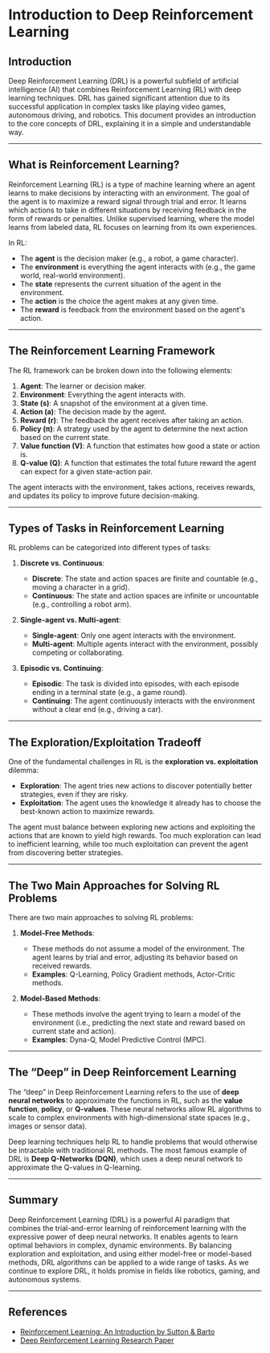 # Introduction to Deep Reinforcement Learning

## Introduction

Deep Reinforcement Learning (DRL) is a powerful subfield of artificial intelligence (AI) that combines Reinforcement Learning (RL) with deep learning techniques. DRL has gained significant attention due to its successful application in complex tasks like playing video games, autonomous driving, and robotics. This document provides an introduction to the core concepts of DRL, explaining it in a simple and understandable way.

---

## What is Reinforcement Learning?

Reinforcement Learning (RL) is a type of machine learning where an agent learns to make decisions by interacting with an environment. The goal of the agent is to maximize a reward signal through trial and error. It learns which actions to take in different situations by receiving feedback in the form of rewards or penalties. Unlike supervised learning, where the model learns from labeled data, RL focuses on learning from its own experiences.

In RL:
- The **agent** is the decision maker (e.g., a robot, a game character).
- The **environment** is everything the agent interacts with (e.g., the game world, real-world environment).
- The **state** represents the current situation of the agent in the environment.
- The **action** is the choice the agent makes at any given time.
- The **reward** is feedback from the environment based on the agent's action.

---

## The Reinforcement Learning Framework

The RL framework can be broken down into the following elements:

1. **Agent**: The learner or decision maker.
2. **Environment**: Everything the agent interacts with.
3. **State (s)**: A snapshot of the environment at a given time.
4. **Action (a)**: The decision made by the agent.
5. **Reward (r)**: The feedback the agent receives after taking an action.
6. **Policy (π)**: A strategy used by the agent to determine the next action based on the current state.
7. **Value function (V)**: A function that estimates how good a state or action is.
8. **Q-value (Q)**: A function that estimates the total future reward the agent can expect for a given state-action pair.

The agent interacts with the environment, takes actions, receives rewards, and updates its policy to improve future decision-making.

---

## Types of Tasks in Reinforcement Learning

RL problems can be categorized into different types of tasks:

1. **Discrete vs. Continuous**:
   - **Discrete**: The state and action spaces are finite and countable (e.g., moving a character in a grid).
   - **Continuous**: The state and action spaces are infinite or uncountable (e.g., controlling a robot arm).

2. **Single-agent vs. Multi-agent**:
   - **Single-agent**: Only one agent interacts with the environment.
   - **Multi-agent**: Multiple agents interact with the environment, possibly competing or collaborating.

3. **Episodic vs. Continuing**:
   - **Episodic**: The task is divided into episodes, with each episode ending in a terminal state (e.g., a game round).
   - **Continuing**: The agent continuously interacts with the environment without a clear end (e.g., driving a car).

---

## The Exploration/Exploitation Tradeoff

One of the fundamental challenges in RL is the **exploration vs. exploitation** dilemma:

- **Exploration**: The agent tries new actions to discover potentially better strategies, even if they are risky.
- **Exploitation**: The agent uses the knowledge it already has to choose the best-known action to maximize rewards.

The agent must balance between exploring new actions and exploiting the actions that are known to yield high rewards. Too much exploration can lead to inefficient learning, while too much exploitation can prevent the agent from discovering better strategies.

---

## The Two Main Approaches for Solving RL Problems

There are two main approaches to solving RL problems:

1. **Model-Free Methods**:
   - These methods do not assume a model of the environment. The agent learns by trial and error, adjusting its behavior based on received rewards.
   - **Examples**: Q-Learning, Policy Gradient methods, Actor-Critic methods.

2. **Model-Based Methods**:
   - These methods involve the agent trying to learn a model of the environment (i.e., predicting the next state and reward based on current state and action).
   - **Examples**: Dyna-Q, Model Predictive Control (MPC).

---

## The “Deep” in Deep Reinforcement Learning

The “deep” in Deep Reinforcement Learning refers to the use of **deep neural networks** to approximate the functions in RL, such as the **value function**, **policy**, or **Q-values**. These neural networks allow RL algorithms to scale to complex environments with high-dimensional state spaces (e.g., images or sensor data). 

Deep learning techniques help RL to handle problems that would otherwise be intractable with traditional RL methods. The most famous example of DRL is **Deep Q-Networks (DQN)**, which uses a deep neural network to approximate the Q-values in Q-learning.

---

## Summary

Deep Reinforcement Learning (DRL) is a powerful AI paradigm that combines the trial-and-error learning of reinforcement learning with the expressive power of deep neural networks. It enables agents to learn optimal behaviors in complex, dynamic environments. By balancing exploration and exploitation, and using either model-free or model-based methods, DRL algorithms can be applied to a wide range of tasks. As we continue to explore DRL, it holds promise in fields like robotics, gaming, and autonomous systems.

---

## References

- [Reinforcement Learning: An Introduction by Sutton & Barto](http://incompleteideas.net/book/RLbook2020.pdf)
- [Deep Reinforcement Learning Research Paper](https://arxiv.org/abs/1312.5602)
